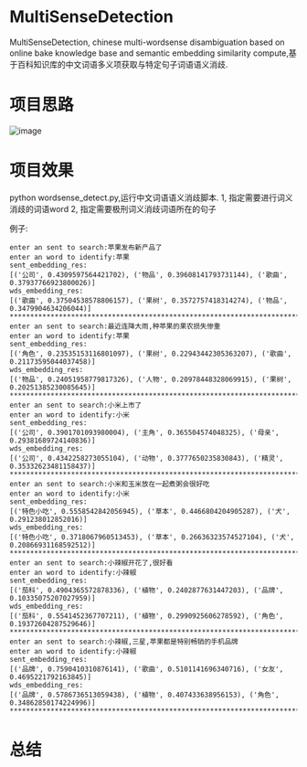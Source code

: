 # MultiSenseDetection
MultiSenseDetection, chinese multi-wordsense disambiguation based on online bake knowledge base and semantic embedding similarity compute,基于百科知识库的中文词语多义项获取与特定句子词语语义消歧. 



# 项目思路

![image](https://github.com/liuhuanyong/QABasedOnMedicalKnowledgeGraph/blob/master/img/route.png)





# 项目效果
python wordsense_detect.py,运行中文词语语义消歧脚本.
1, 指定需要进行词义消歧的词语word
2, 指定需要极刑词义消歧词语所在的句子

例子:

    enter an sent to search:苹果发布新产品了
    enter an word to identify:苹果
    sent_embedding_res:
    [('公司', 0.4309597564421702), ('物品', 0.39608141793731144), ('歌曲', 0.37937766923800026)]
    wds_embedding_res:
    [('歌曲', 0.37504538578806157), ('果树', 0.3572757418314274), ('物品', 0.3479904634206044)]
    ****************************************************************************************
    enter an sent to search:最近连降大雨,种苹果的果农损失惨重
    enter an word to identify:苹果
    sent_embedding_res:
    [('角色', 0.23535153116801097), ('果树', 0.22943442305363207), ('歌曲', 0.21173595044037458)]
    wds_embedding_res:
    [('物品', 0.24051958779817326), ('人物', 0.20978448328069915), ('果树', 0.20251385230085645)]
    ****************************************************************************************
    enter an sent to search:小米上市了
    enter an word to identify:小米
    sent_embedding_res:
    [('公司', 0.3901701093980004), ('主角', 0.365504574048325), ('母亲', 0.29381689724140836)]
    wds_embedding_res:
    [('公司', 0.4342258273055104), ('动物', 0.3777650235830843), ('精灵', 0.35332623481158437)]
    ****************************************************************************************
    enter an sent to search:小米和玉米放在一起煮粥会很好吃
    enter an word to identify:小米
    sent_embedding_res:
    [('特色小吃', 0.5558542842056945), ('草本', 0.4466804204905287), ('犬', 0.291238012852016)]
    wds_embedding_res:
    [('特色小吃', 0.3718067960513453), ('草本', 0.26636323574527104), ('犬', 0.20866931168592512)]
    ****************************************************************************************
    enter an sent to search:小辣椒开花了,很好看
    enter an word to identify:小辣椒
    sent_embedding_res:
    [('茄科', 0.4904365572878336), ('植物', 0.2402877631447203), ('品牌', 0.10335075207027959)]
    wds_embedding_res:
    [('茄科', 0.5541452367707211), ('植物', 0.2990925606278592), ('角色', 0.19372604287529646)]
    ****************************************************************************************
    enter an sent to search:小辣椒,三星,苹果都是特别畅销的手机品牌
    enter an word to identify:小辣椒
    sent_embedding_res:
    [('品牌', 0.7590410310876141), ('歌曲', 0.5101141696340716), ('女友', 0.4695221792163845)]
    wds_embedding_res:
    [('品牌', 0.5786736513059438), ('植物', 0.407433638956153), ('角色', 0.34862850174224996)]
    ****************************************************************************************

# 总结
